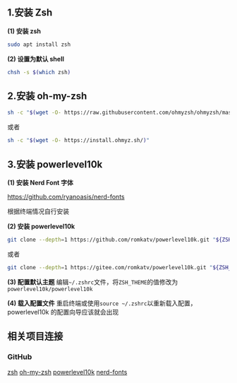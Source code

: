 ## 1.安装 Zsh

**(1) 安装 zsh**

```bash
sudo apt install zsh
```

**(2) 设置为默认 shell**

```bash
chsh -s $(which zsh)
```

## 2.安装 oh-my-zsh

```bash
sh -c "$(wget -O- https://raw.githubusercontent.com/ohmyzsh/ohmyzsh/master/tools/install.sh)"
```

或者

```bash
sh -c "$(wget -O- https://install.ohmyz.sh/)"
```

## 3.安装 powerlevel10k

**(1) 安装 Nerd Font 字体**

https://github.com/ryanoasis/nerd-fonts

根据终端情况自行安装

**(2) 安装 powerlevel10k**

```bash
git clone --depth=1 https://github.com/romkatv/powerlevel10k.git "${ZSH_CUSTOM:-$HOME/.oh-my-zsh/custom}/themes/powerlevel10k"
```

或者

```bash
git clone --depth=1 https://gitee.com/romkatv/powerlevel10k.git "${ZSH_CUSTOM:-$HOME/.oh-my-zsh/custom}/themes/powerlevel10k"
```

**(3) 配置默认主题**
编辑`~/.zshrc`文件，将`ZSH_THEME`的值修改为`powerlevel10k/powerlevel10k`

**(4) 载入配置文件**
重启终端或使用`source ~/.zshrc`以重新载入配置，powerlevel10k 的配置向导应该就会出现

## 相关项目连接

### GitHub

[zsh](https://github.com/zsh-users/zsh)
[oh-my-zsh](https://github.com/ohmyzsh/ohmyzsh)
[powerlevel10k](https://github.com/romkatv/powerlevel10k)
[nerd-fonts](https://github.com/ryanoasis/nerd-fonts)
